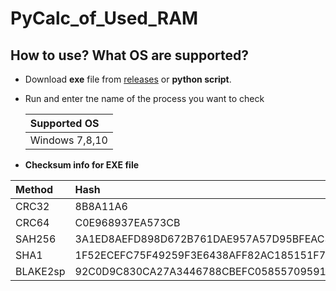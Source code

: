
# PyCalc_of_Used_RAM

## How to use? What OS are supported?
-  Download **exe** file from [releases](https://github.com/Operator2024/pycalcofusedRAM/releases) or **python script**.
-  Run and enter tne name of the process you want to check

   | Supported OS |
   |:---------------|
   | Windows 7,8,10 |

- **Checksum info for EXE file**

| Method   | Hash |
|:---|:---------------------------|
| CRC32    | 8B8A11A6 |
| CRC64 | C0E968937EA573CB |
| SAH256 | 3A1ED8AEFD898D672B761DAE957A57D95BFEAC37D2A9DF42439278D2530759D5 |
| SHA1 | 1F52ECEFC75F49259F3E6438AFF82AC185151F7B |
| BLAKE2sp | 92C0D9C830CA27A3446788CBEFC05855709591834B27CC3E3C0B2A8B7AB0965D |
